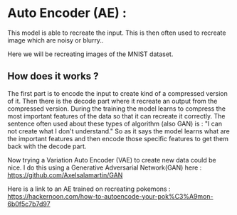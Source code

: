 # Auto Encoder (AE) :

This model is able to recreate the input. 
This is then often used to recreate image which are noisy or blurry..

Here we will be recreating images of the MNIST dataset.

## How does it works ?

The first part is to encode the input to create kind of a compressed version of it. 
Then there is the decode part where it recreate an output from the compressed version. 
During the training the model learns to compress the most important features of the data so that it can recreate it correctly.
The sentence often used about these types of algorithm (also GAN) is : "I can not create what I don't understand."
So as it says the model learns what are the important features and then encode those specific features to get them back with the decode part. 

Now trying a Variation Auto Encoder (VAE) to create new data could be nice. I do this using a Generative Adversarial Network(GAN) here : 
https://github.com/Axelsalamartin/GAN

Here is a link to an AE trained on recreating pokemons :
https://hackernoon.com/how-to-autoencode-your-pok%C3%A9mon-6b0f5c7b7d97
